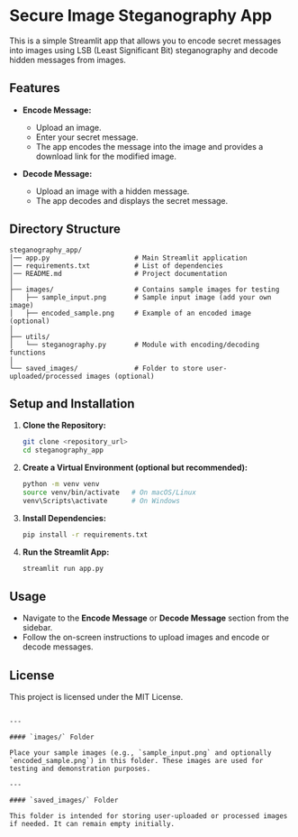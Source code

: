 # Secure Image Steganography App

This is a simple Streamlit app that allows you to encode secret messages into images using LSB (Least Significant Bit) steganography and decode hidden messages from images.

## Features

- **Encode Message:** 
  - Upload an image.
  - Enter your secret message.
  - The app encodes the message into the image and provides a download link for the modified image.
  
- **Decode Message:**
  - Upload an image with a hidden message.
  - The app decodes and displays the secret message.

## Directory Structure

```
steganography_app/
│── app.py                     # Main Streamlit application
│── requirements.txt           # List of dependencies
│── README.md                  # Project documentation
│
├── images/                    # Contains sample images for testing
│   ├── sample_input.png       # Sample input image (add your own image)
│   ├── encoded_sample.png     # Example of an encoded image (optional)
│
├── utils/
│   └── steganography.py       # Module with encoding/decoding functions
│
└── saved_images/              # Folder to store user-uploaded/processed images (optional)
```

## Setup and Installation

1. **Clone the Repository:**
   ```bash
   git clone <repository_url>
   cd steganography_app
   ```

2. **Create a Virtual Environment (optional but recommended):**
   ```bash
   python -m venv venv
   source venv/bin/activate   # On macOS/Linux
   venv\Scripts\activate      # On Windows
   ```

3. **Install Dependencies:**
   ```bash
   pip install -r requirements.txt
   ```

4. **Run the Streamlit App:**
   ```bash
   streamlit run app.py
   ```

## Usage

- Navigate to the **Encode Message** or **Decode Message** section from the sidebar.
- Follow the on-screen instructions to upload images and encode or decode messages.

## License

This project is licensed under the MIT License.
```

---

#### `images/` Folder

Place your sample images (e.g., `sample_input.png` and optionally `encoded_sample.png`) in this folder. These images are used for testing and demonstration purposes.

---

#### `saved_images/` Folder

This folder is intended for storing user-uploaded or processed images if needed. It can remain empty initially.
